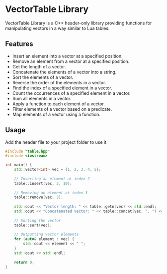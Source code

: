 # VectorTable Library

VectorTable Library is a C++ header-only library providing functions for manipulating vectors in a way similar to Lua tables.

## Features

- Insert an element into a vector at a specified position.
- Remove an element from a vector at a specified position.
- Get the length of a vector.
- Concatenate the elements of a vector into a string.
- Sort the elements of a vector.
- Reverse the order of the elements in a vector.
- Find the index of a specified element in a vector.
- Count the occurrences of a specified element in a vector.
- Sum all elements in a vector.
- Apply a function to each element of a vector.
- Filter elements of a vector based on a predicate.
- Map elements of a vector using a function.

## Usage

Add the header file to your project folder to use it

```cpp
#include "table.hpp"
#include <iostream>

int main() {
    std::vector<int> vec = {1, 2, 3, 4, 5};
    
    // Inserting an element at index 2
    table::insert(vec, 2, 10);
    
    // Removing an element at index 3
    table::remove(vec, 3);
    
    std::cout << "Vector length: " << table::getn(vec) << std::endl;
    std::cout << "Concatenated vector: " << table::concat(vec, ", ") << std::endl;
    
    // Sorting the vector
    table::sort(vec);
    
    // Outputting vector elements
    for (auto& element : vec) {
        std::cout << element << " ";
    }
    std::cout << std::endl;
    
    return 0;
}
